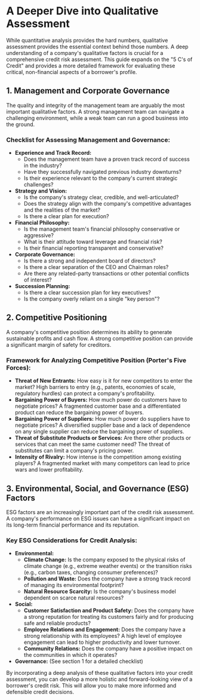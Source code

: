 # A Deeper Dive into Qualitative Assessment

While quantitative analysis provides the hard numbers, qualitative assessment provides the essential context behind those numbers. A deep understanding of a company's qualitative factors is crucial for a comprehensive credit risk assessment. This guide expands on the "5 C's of Credit" and provides a more detailed framework for evaluating these critical, non-financial aspects of a borrower's profile.

## 1. Management and Corporate Governance

The quality and integrity of the management team are arguably the most important qualitative factors. A strong management team can navigate a challenging environment, while a weak team can run a good business into the ground.

### Checklist for Assessing Management and Governance:

*   **Experience and Track Record:**
    *   Does the management team have a proven track record of success in the industry?
    *   Have they successfully navigated previous industry downturns?
    *   Is their experience relevant to the company's current strategic challenges?
*   **Strategy and Vision:**
    *   Is the company's strategy clear, credible, and well-articulated?
    *   Does the strategy align with the company's competitive advantages and the realities of the market?
    *   Is there a clear plan for execution?
*   **Financial Philosophy:**
    *   Is the management team's financial philosophy conservative or aggressive?
    *   What is their attitude toward leverage and financial risk?
    *   Is their financial reporting transparent and conservative?
*   **Corporate Governance:**
    *   Is there a strong and independent board of directors?
    *   Is there a clear separation of the CEO and Chairman roles?
    *   Are there any related-party transactions or other potential conflicts of interest?
*   **Succession Planning:**
    *   Is there a clear succession plan for key executives?
    *   Is the company overly reliant on a single "key person"?

## 2. Competitive Positioning

A company's competitive position determines its ability to generate sustainable profits and cash flow. A strong competitive position can provide a significant margin of safety for creditors.

### Framework for Analyzing Competitive Position (Porter's Five Forces):

*   **Threat of New Entrants:** How easy is it for new competitors to enter the market? High barriers to entry (e.g., patents, economies of scale, regulatory hurdles) can protect a company's profitability.
*   **Bargaining Power of Buyers:** How much power do customers have to negotiate prices? A fragmented customer base and a differentiated product can reduce the bargaining power of buyers.
*   **Bargaining Power of Suppliers:** How much power do suppliers have to negotiate prices? A diversified supplier base and a lack of dependence on any single supplier can reduce the bargaining power of suppliers.
*   **Threat of Substitute Products or Services:** Are there other products or services that can meet the same customer need? The threat of substitutes can limit a company's pricing power.
*   **Intensity of Rivalry:** How intense is the competition among existing players? A fragmented market with many competitors can lead to price wars and lower profitability.

## 3. Environmental, Social, and Governance (ESG) Factors

ESG factors are an increasingly important part of the credit risk assessment. A company's performance on ESG issues can have a significant impact on its long-term financial performance and its reputation.

### Key ESG Considerations for Credit Analysis:

*   **Environmental:**
    *   **Climate Change:** Is the company exposed to the physical risks of climate change (e.g., extreme weather events) or the transition risks (e.g., carbon taxes, changing consumer preferences)?
    *   **Pollution and Waste:** Does the company have a strong track record of managing its environmental footprint?
    *   **Natural Resource Scarcity:** Is the company's business model dependent on scarce natural resources?
*   **Social:**
    *   **Customer Satisfaction and Product Safety:** Does the company have a strong reputation for treating its customers fairly and for producing safe and reliable products?
    *   **Employee Relations and Engagement:** Does the company have a strong relationship with its employees? A high level of employee engagement can lead to higher productivity and lower turnover.
    *   **Community Relations:** Does the company have a positive impact on the communities in which it operates?
*   **Governance:** (See section 1 for a detailed checklist)

By incorporating a deep analysis of these qualitative factors into your credit assessment, you can develop a more holistic and forward-looking view of a borrower's credit risk. This will allow you to make more informed and defensible credit decisions.
